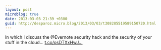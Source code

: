 ```yaml
---
layout: post
microblog: true
date: 2013-03-03 21:39 +0300
guid: http://desparoz.micro.blog/2013/03/03/t308285519589150720.html
---
```

In which I discuss the @Evernote security hack and the security of your stuff in the cloud… [t.co/osDTXxHwJ...](http://t.co/osDTXxHwJ6)
